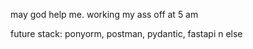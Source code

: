 may god help me. working my ass off at 5 am

future stack: ponyorm, postman, pydantic, fastapi n else
